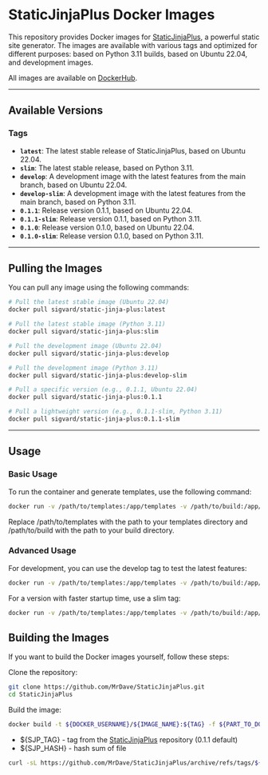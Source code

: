 # StaticJinjaPlus Docker Images

This repository provides Docker images for [StaticJinjaPlus](https://github.com/MrDave/StaticJinjaPlus), 
a powerful static site generator. The images are available with various tags and optimized for different purposes: 
based on Python 3.11 builds, based on Ubuntu 22.04, and development images.

All images are available on [DockerHub](https://hub.docker.com/repository/docker/sigvard/static-jinja-plus/general).

---

## Available Versions

### Tags
- **`latest`**: The latest stable release of StaticJinjaPlus, based on Ubuntu 22.04.
- **`slim`**: The latest stable release, based on Python 3.11.
- **`develop`**: A development image with the latest features from the main branch, based on Ubuntu 22.04.
- **`develop-slim`**: A development image with the latest features from the main branch, based on Python 3.11.
- **`0.1.1`**: Release version 0.1.1, based on Ubuntu 22.04.
- **`0.1.1-slim`**: Release version 0.1.1, based on Python 3.11.
- **`0.1.0`**: Release version 0.1.0, based on Ubuntu 22.04.
- **`0.1.0-slim`**: Release version 0.1.0, based on Python 3.11.

---

## Pulling the Images

You can pull any image using the following commands:

```bash
# Pull the latest stable image (Ubuntu 22.04)
docker pull sigvard/static-jinja-plus:latest

# Pull the latest stable image (Python 3.11)
docker pull sigvard/static-jinja-plus:slim

# Pull the development image (Ubuntu 22.04)
docker pull sigvard/static-jinja-plus:develop

# Pull the development image (Python 3.11)
docker pull sigvard/static-jinja-plus:develop-slim

# Pull a specific version (e.g., 0.1.1, Ubuntu 22.04)
docker pull sigvard/static-jinja-plus:0.1.1

# Pull a lightweight version (e.g., 0.1.1-slim, Python 3.11)
docker pull sigvard/static-jinja-plus:0.1.1-slim
```

---

## Usage

### Basic Usage

To run the container and generate templates, use the following command:
```bash
docker run -v /path/to/templates:/app/templates -v /path/to/build:/app/build sigvard/static-jinja-plus:latest
```

Replace /path/to/templates with the path to your templates directory and 
/path/to/build with the path to your build directory.

### Advanced Usage

For development, you can use the develop tag to test the latest features:

```bash
docker run -v /path/to/templates:/app/templates -v /path/to/build:/app/build sigvard/static-jinja-plus:develop
```

For a version with faster startup time, use a slim tag:
```bash
docker run -v /path/to/templates:/app/templates -v /path/to/build:/app/build sigvard/static-jinja-plus:slim
```


## Building the Images

If you want to build the Docker images yourself, follow these steps:

Clone the repository:

```bash
git clone https://github.com/MrDave/StaticJinjaPlus.git
cd StaticJinjaPlus
```

Build the image:

```bash
docker build -t ${DOCKER_USERNAME}/${IMAGE_NAME}:${TAG} -f ${PART_TO_DOCKERFILE} . --build-arg SJP_TAG=${SJP_TAG} --build-arg SJP_HASH=${SJP_HASH}
```

- ${SJP_TAG} - tag from the [StaticJinjaPlus](https://github.com/MrDave/StaticJinjaPlus) repository (0.1.1 default)
- ${SJP_HASH} - hash sum of file 
```bash 
curl -sL https://github.com/MrDave/StaticJinjaPlus/archive/refs/tags/${SJP_TAG}.tar.gz | sha256sum
```
